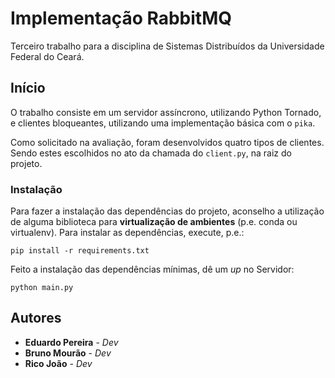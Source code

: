 # Implementação RabbitMQ 

Terceiro trabalho para a disciplina de Sistemas Distribuídos da Universidade Federal do Ceará.


## Início

O trabalho consiste em um servidor assíncrono, utilizando Python Tornado, e clientes bloqueantes, utilizando uma implementação básica com o `pika`. 

Como solicitado na avaliação, foram desenvolvidos quatro tipos de clientes. Sendo estes escolhidos no ato da chamada do `client.py`, na raiz do projeto. 


### Instalação

Para fazer a instalação das dependências do projeto, aconselho a utilização de alguma biblioteca para **virtualização de ambientes** (p.e. conda ou virtualenv). Para instalar as dependências, execute, p.e.:

```
pip install -r requirements.txt
```

Feito a instalação das dependências mínimas, dê um *up* no Servidor:
```
python main.py
```


## Autores

* **Eduardo Pereira** - *Dev*
* **Bruno Mourão** - *Dev*
* **Rico João** - *Dev*

